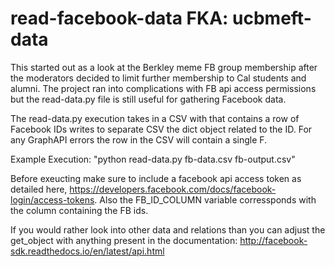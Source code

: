 # read-facebook-data FKA: ucbmeft-data
This started out as a look at the Berkley meme FB group membership after the
moderators decided to limit further membership to Cal students and alumni.
The project ran into complications with FB api access permissions but the
read-data.py file is still useful for gathering Facebook data.

The read-data.py execution takes in a CSV with that contains a row of 
Facebook IDs writes to separate CSV the dict object related to the ID.
For any GraphAPI errors the row in the CSV will contain a single F.

Example Execution: "python read-data.py fb-data.csv fb-output.csv"

Before exeucting make sure to include a facebook api access token as detailed
here, https://developers.facebook.com/docs/facebook-login/access-tokens. Also
the FB_ID_COLUMN variable corressponds with the column containing the FB ids.

If you would rather look into other data and relations than you can adjust the
get_object with anything present in the documentation:
http://facebook-sdk.readthedocs.io/en/latest/api.html
